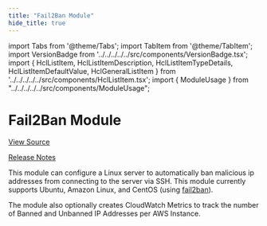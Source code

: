 ```yaml
---
title: "Fail2Ban Module"
hide_title: true
---
```


import Tabs from '@theme/Tabs';
import TabItem from '@theme/TabItem';
import VersionBadge from '../../../../../src/components/VersionBadge.tsx';
import { HclListItem, HclListItemDescription, HclListItemTypeDetails, HclListItemDefaultValue, HclGeneralListItem } from '../../../../../src/components/HclListItem.tsx';
import { ModuleUsage } from "../../../../../src/components/ModuleUsage";

<VersionBadge repoTitle="Security Modules" version="0.75.13" lastModifiedVersion="0.75.12"/>

# Fail2Ban Module

<a href="https://github.com/gruntwork-io/terraform-aws-security/tree/v0.75.13/modules/fail2ban" className="link-button" title="View the source code for this module in GitHub.">View Source</a>

<a href="https://github.com/gruntwork-io/terraform-aws-security/releases/tag/v0.75.12" className="link-button" title="Release notes for only versions which impacted this module.">Release Notes</a>

This module can configure a Linux server to automatically ban malicious ip addresses from connecting to the server
via SSH. This module currently supports Ubuntu, Amazon Linux, and CentOS (using
[fail2ban](https://www.fail2ban.org)).

The module also optionally creates CloudWatch Metrics to track the number of Banned and Unbanned IP Addresses per AWS
Instance.

<!-- ##DOCS-SOURCER-START
{
  "originalSources": [
    "https://github.com/gruntwork-io/terraform-aws-security/tree/v0.75.13/modules/fail2ban/readme.md",
    "https://github.com/gruntwork-io/terraform-aws-security/tree/v0.75.13/modules/fail2ban/variables.tf",
    "https://github.com/gruntwork-io/terraform-aws-security/tree/v0.75.13/modules/fail2ban/outputs.tf"
  ],
  "sourcePlugin": "module-catalog-api",
  "hash": "e0b822d49b815762d3df081c8b8b552c"
}
##DOCS-SOURCER-END -->
